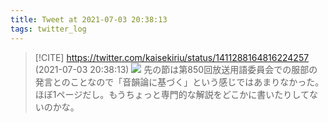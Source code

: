 ```yaml
---
title: Tweet at 2021-07-03 20:38:13
tags: twitter_log
---
```


> [!CITE] https://twitter.com/kaisekiriu/status/1411288164816224257 (2021-07-03 20:38:13)
> ![](https://twitter.com/kaisekiriu/status/1411288164816224257)
> 先の節は第850回放送用語委員会での服部の発言とのことなので「音韻論に基づく」という感じではあまりなかった。ほぼ1ページだし。もうちょっと専門的な解説をどこかに書いたりしてないのかな。
